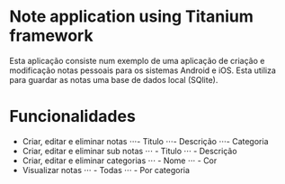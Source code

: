 # Note application using Titanium framework

Esta aplicação consiste num exemplo de uma aplicação de criação e modificação notas pessoais para os sistemas Android e iOS. Esta utiliza para guardar as notas uma base de dados local (SQlite).

# Funcionalidades
- Criar, editar e eliminar notas 
⋅⋅⋅- Titulo
⋅⋅⋅- Descrição
⋅⋅⋅- Categoria
- Criar, editar e eliminar sub notas
⋅⋅⋅ - Titulo
⋅⋅⋅ - Descrição
- Criar, editar e eliminar categorias
⋅⋅⋅ - Nome
⋅⋅⋅ - Cor
- Visualizar notas
⋅⋅⋅ - Todas
⋅⋅⋅ - Por categoria

